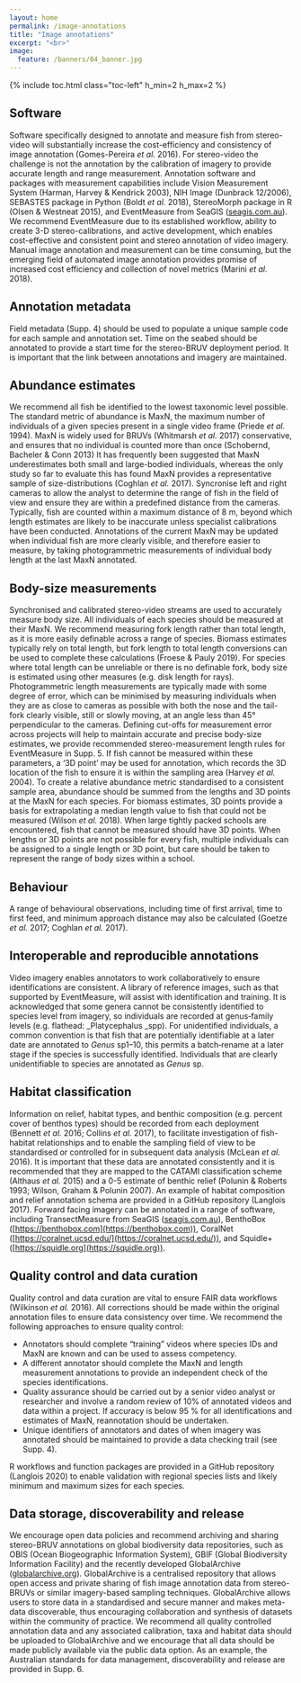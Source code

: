 ```yaml
---
layout: home
permalink: /image-annotations
title: "Image annotations"
excerpt: "<br>"
image:
  feature: /banners/04_banner.jpg
---
```

{% include toc.html class="toc-left" h_min=2 h_max=2 %}

## Software

Software specifically designed to annotate and measure fish from stereo-video will substantially increase the cost-efficiency and consistency of image annotation (Gomes-Pereira _et al._ 2016). For stereo-video the challenge is not the annotation by the calibration of imagery to provide accurate length and range measurement. Annotation software and packages with measurement capabilities include Vision Measurement System (Harman, Harvey & Kendrick 2003), NIH Image (Dunbrack 12/2006), SEBASTES package in Python (Boldt _et al._ 2018), StereoMorph package in R (Olsen & Westneat 2015), and EventMeasure from SeaGIS ([seagis.com.au](seagis.com.au)). We recommend EventMeasure due to its established workflow, ability to create 3-D stereo-calibrations, and active development, which enables cost-effective and consistent point and stereo annotation of video imagery. Manual image annotation and measurement can be time consuming, but the emerging field of automated image annotation provides promise of increased cost efficiency and collection of novel metrics (Marini _et al._ 2018).


## Annotation metadata

Field metadata (Supp. 4) should be used to populate a unique sample code for each sample and annotation set. Time on the seabed should be annotated to provide a start time for the stereo-BRUV deployment period. It is important that the link between annotations and imagery are maintained.


## Abundance estimates

We recommend all fish be identified to the lowest taxonomic level possible. The standard metric of abundance is MaxN, the maximum number of individuals of a given species present in a single video frame (Priede _et al._ 1994). MaxN is widely used for BRUVs (Whitmarsh _et al._ 2017) conservative, and ensures that no individual is counted more than once (Schobernd, Bacheler & Conn 2013) It has frequently been suggested that MaxN underestimates both small and large-bodied individuals, whereas the only study so far to evaluate this has found MaxN provides a representative sample of size-distributions (Coghlan _et al._ 2017). Syncronise left and right cameras to allow the analyst to determine the range of fish in the field of view and ensure they are within a predefined distance from the cameras. Typically, fish are counted within a maximum distance of 8 m, beyond which length estimates are likely to be inaccurate unless specialist calibrations have been conducted. Annotations of the current MaxN may be updated when individual fish are more clearly visible, and therefore easier to measure, by taking photogrammetric measurements of individual body length at the last MaxN annotated.


## Body-size measurements

Synchronised and calibrated stereo-video streams are used to accurately measure body size. All individuals of each species should be measured at their MaxN. We recommend measuring fork length rather than total length, as it is more easily definable across a range of species. Biomass estimates typically rely on total length, but fork length to total length conversions can be used to complete these calculations (Froese & Pauly 2019). For species where total length can be unreliable or there is no definable fork, body size is estimated using other measures (e.g. disk length for rays). Photogrammetric length measurements are typically made with some degree of error, which can be minimised by measuring individuals when they are as close to cameras as possible with both the nose and the tail-fork clearly visible, still or slowly moving, at an angle less than 45° perpendicular to the cameras. Defining cut-offs for measurement error across projects will help to maintain accurate and precise body-size estimates, we provide recommended stereo-measurement length rules for EventMeasure in Supp. 5. If fish cannot be measured within these parameters, a ‘3D point’ may be used for annotation, which records the 3D location of the fish to ensure it is within the sampling area (Harvey _et al._ 2004). To create a relative abundance metric standardised to a consistent sample area, abundance should be summed from the lengths and 3D points at the MaxN for each species. For biomass estimates, 3D points provide a basis for extrapolating a median length value to fish that could not be measured (Wilson _et al._ 2018). When large tightly packed schools are encountered, fish that cannot be measured should have 3D points. When lengths or 3D points are not possible for every fish, multiple individuals can be assigned to a single length or 3D point, but care should be taken to represent the range of body sizes within a school.


## Behaviour

A range of behavioural observations, including time of first arrival, time to first feed, and minimum approach distance may also be calculated (Goetze _et al._ 2017; Coghlan _et al._ 2017).


## Interoperable and reproducible annotations

Video imagery enables annotators to work collaboratively to ensure identifications are consistent. A library of reference images, such as that supported by EventMeasure, will assist with identification and training. It is acknowledged that some genera cannot be consistently identified to species level from imagery, so individuals are recorded at genus‐family levels (e.g. flathead: _Platycephalus _spp). For unidentified individuals, a common convention is that fish that are potentially identifiable at a later date are annotated to _Genus_ sp1–10, this permits a batch‐rename at a later stage if the species is successfully identified. Individuals that are clearly unidentifiable to species are annotated as _Genus_ sp. 


## Habitat classification 

Information on relief, habitat types, and benthic composition (e.g. percent cover of benthos types) should be recorded from each deployment (Bennett _et al._ 2016; Collins _et al._ 2017), to facilitate investigation of fish-habitat relationships and to enable the sampling field of view to be standardised or controlled for in subsequent data analysis (McLean _et al._ 2016). It is important that these data are annotated consistently and it is recommended that they are mapped to the CATAMI classification scheme (Althaus _et al._ 2015) and a 0-5 estimate of benthic relief  (Polunin & Roberts 1993; Wilson, Graham & Polunin 2007). An example of habitat composition and relief annotation schema are provided in a GitHub repository  (Langlois 2017). Forward facing imagery can be annotated in a range of software, including TransectMeasure from SeaGIS ([seagis.com.au](https://www.seagis.com.au)), BenthoBox ([https://benthobox.com](https://benthobox.com)), CoralNet ([https://coralnet.ucsd.edu/](https://coralnet.ucsd.edu/)), and Squidle+ ([https://squidle.org](https://squidle.org)). 


## Quality control and data curation

Quality control and data curation are vital to ensure FAIR data workflows (Wilkinson _et al._ 2016). All corrections should be made within the original annotation files to ensure data consistency over time. We recommend the following approaches to ensure quality control:



*   Annotators should complete “training” videos where species IDs and MaxN are known and can be used to assess competency.
*   A different annotator should complete the MaxN and length measurement annotations to provide an independent check of the species identifications.
*   Quality assurance should be carried out by a senior video analyst or researcher and involve a random review of 10% of annotated videos and data within a project. If accuracy is below 95 % for all identifications and estimates of MaxN, reannotation should be undertaken.
*   Unique identifiers of annotators and dates of when imagery was annotated should be maintained to provide a data checking trail (see Supp. 4).

R workflows and function packages are provided in a GitHub repository (Langlois 2020) to enable validation with regional species lists and likely minimum and maximum sizes for each species.


## Data storage, discoverability and release

We encourage open data policies and recommend archiving and sharing stereo-BRUV annotations on global biodiversity data repositories, such as OBIS (Ocean Biogeographic Information System), GBIF (Global Biodiversity Information Facility) and the recently developed GlobalArchive ([globalarchive.org](about:blank)). GlobalArchive is a centralised repository that allows open access and private sharing of fish image annotation data from stereo-BRUVs or similar imagery-based sampling techniques. GlobalArchive allows users to store data in a standardised and secure manner and makes meta-data discoverable, thus encouraging collaboration and synthesis of datasets within the community of practice. We recommend all quality controlled annotation data and any associated calibration, taxa and habitat data should be uploaded to GlobalArchive and we encourage that all data should be made publicly available via the public data option. As an example, the Australian standards for data management, discoverability and release are provided in Supp. 6.
